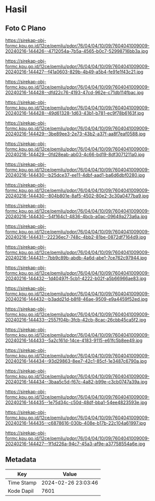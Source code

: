# Hasil

## Foto C Plano

https://sirekap-obj-formc.kpu.go.id/12ce/pemilu/pdpr/76/04/04/10/09/7604041009009-20240216-144426--4712054a-7b5a-4565-b0c7-52998716bb3a.jpg

https://sirekap-obj-formc.kpu.go.id/12ce/pemilu/pdpr/76/04/04/10/09/7604041009009-20240216-144427--f41a0603-829b-4b49-a5b4-fe91e1f43c21.jpg

https://sirekap-obj-formc.kpu.go.id/12ce/pemilu/pdpr/76/04/04/10/09/7604041009009-20240216-144428--dfd22c76-4193-47cd-962e-c71db114fbac.jpg

https://sirekap-obj-formc.kpu.go.id/12ce/pemilu/pdpr/76/04/04/10/09/7604041009009-20240216-144428--49d61328-1d63-43b1-b781-ec9f78b6163f.jpg

https://sirekap-obj-formc.kpu.go.id/12ce/pemilu/pdpr/76/04/04/10/09/7604041009009-20240216-144429--3be89ee3-2e73-43b2-a37f-aa8f7eaf0588.jpg

https://sirekap-obj-formc.kpu.go.id/12ce/pemilu/pdpr/76/04/04/10/09/7604041009009-20240216-144429--0fd28eab-ab03-4c66-bd19-8df3071211a0.jpg

https://sirekap-obj-formc.kpu.go.id/12ce/pemilu/pdpr/76/04/04/10/09/7604041009009-20240216-144430--b25dce37-ee11-4dbf-aad1-ba6d6dbf0280.jpg

https://sirekap-obj-formc.kpu.go.id/12ce/pemilu/pdpr/76/04/04/10/09/7604041009009-20240216-144430--804b801e-8af5-4502-80e2-3c30a0477ba9.jpg

https://sirekap-obj-formc.kpu.go.id/12ce/pemilu/pdpr/76/04/04/10/09/7604041009009-20240216-144430--54f164c1-4836-4bcb-a0ac-09649a273a6a.jpg

https://sirekap-obj-formc.kpu.go.id/12ce/pemilu/pdpr/76/04/04/10/09/7604041009009-20240216-144431--22236ec7-748c-4bb2-81be-0872df7164d9.jpg

https://sirekap-obj-formc.kpu.go.id/12ce/pemilu/pdpr/76/04/04/10/09/7604041009009-20240216-144431--7bb9c89b-abdb-4a6d-abe1-7ce762c97944.jpg

https://sirekap-obj-formc.kpu.go.id/12ce/pemilu/pdpr/76/04/04/10/09/7604041009009-20240216-144432--1d40497f-5cb1-4222-b02f-a5b66966ae83.jpg

https://sirekap-obj-formc.kpu.go.id/12ce/pemilu/pdpr/76/04/04/10/09/7604041009009-20240216-144432--b3add21d-b8f8-46ae-9509-e9a4459f52ed.jpg

https://sirekap-obj-formc.kpu.go.id/12ce/pemilu/pdpr/76/04/04/10/09/7604041009009-20240216-144433--2557f04b-3fcb-42cb-8cac-26cbb45ca5f2.jpg

https://sirekap-obj-formc.kpu.go.id/12ce/pemilu/pdpr/76/04/04/10/09/7604041009009-20240216-144433--5a2c161d-14ce-4183-9115-e61fc5b8ee49.jpg

https://sirekap-obj-formc.kpu.go.id/12ce/pemilu/pdpr/76/04/04/10/09/7604041009009-20240216-144434--93d29863-8ee7-42c1-85cf-1e3487c6790a.jpg

https://sirekap-obj-formc.kpu.go.id/12ce/pemilu/pdpr/76/04/04/10/09/7604041009009-20240216-144434--3baa5c5d-f67c-4a82-b99e-c3cb0747a39a.jpg

https://sirekap-obj-formc.kpu.go.id/12ce/pemilu/pdpr/76/04/04/10/09/7604041009009-20240216-144435--1e75d34c-c50d-48df-bba1-54ee4823593e.jpg

https://sirekap-obj-formc.kpu.go.id/12ce/pemilu/pdpr/76/04/04/10/09/7604041009009-20240216-144435--c6878616-030b-408e-b17b-22c104a61997.jpg

https://sirekap-obj-formc.kpu.go.id/12ce/pemilu/pdpr/76/04/04/10/09/7604041009009-20240216-144427--1f1d226a-94c7-45a3-af9e-a37758554a6e.jpg


## Metadata

| Key        | Value               |
| ---------- | ------------------- |
| Time Stamp | 2024-02-26 23:03:46 |
| Kode Dapil | 7601                |



